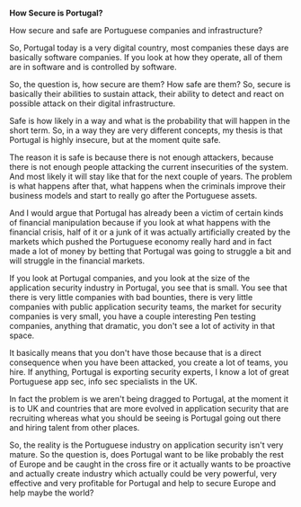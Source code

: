 **How Secure is Portugal?**

How secure and safe are Portuguese companies and infrastructure?

So, Portugal today is a very digital country, most companies these days are basically software companies. If you look at how they operate, all of them are in software and is controlled by software.

So, the question is, how secure are them? How safe are them? So, secure is basically their abilities to sustain attack, their ability to detect and react on possible attack on their digital infrastructure.

Safe is how likely in a way and what is the probability that will happen in the short term. So, in a way they are very different concepts, my thesis is that Portugal is highly insecure, but at the moment quite safe.

The reason it is safe is because there is not enough attackers, because there is not enough people attacking the current insecurities of the system. And most likely it will stay like that for the next couple of years. The problem is what happens after that, what happens when the criminals improve their business models and start to really go after the Portuguese assets.

And I would argue that Portugal has already been a victim of certain kinds of financial manipulation because if you look at what happens with the financial crisis, half of it or a junk of it was actually artificially created by the markets which pushed the Portuguese economy really hard and in fact made a lot of money by betting that Portugal was going to struggle a bit and will struggle in the financial markets.

If you look at Portugal companies, and you look at the size of the application security industry in Portugal, you see that is small. You see that there is very little companies with bad bounties, there is very little companies with public application security teams, the market for security companies is very small, you have a couple interesting Pen testing companies, anything that dramatic, you don't see a lot of activity in that space.

It basically means that you don't have those because that is a direct consequence when you have been attacked, you create a lot of teams, you hire. If anything, Portugal is exporting security experts, I know a lot of great Portuguese app sec, info sec specialists in the UK. 

In fact the problem is we aren't being dragged to Portugal, at the moment it is to UK and countries that are more evolved in application security that are recruiting whereas what you should be seeing is Portugal going out there and hiring talent from other places.

So, the reality is the Portuguese industry on application security isn't very mature. So the question is, does Portugal want to be like probably the rest of Europe and be caught in the cross fire or it actually wants to be proactive and actually create industry which actually could be very powerful, very effective and very profitable for Portugal and help to secure Europe and help maybe the world?